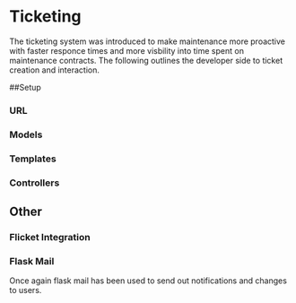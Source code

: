 # Ticketing

The ticketing system was introduced to make maintenance more proactive with faster responce times and more visbility into time spent on maintenance contracts. The following outlines the developer side to ticket creation and interaction.

##Setup

### URL

### Models


### Templates


### Controllers


## Other

### Flicket Integration


### Flask Mail

Once again flask mail has been used to send out notifications and changes to users.
